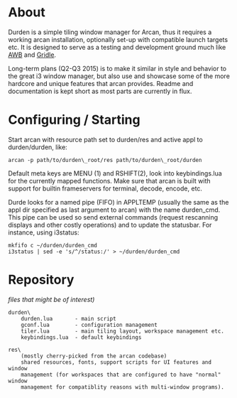 About
=====

Durden is a simple tiling window manager for Arcan, thus it requires a working
arcan installation, optionally set-up with compatible launch targets etc. It is
designed to serve as a testing and development ground much like
[AWB](http://github.com/letoram/awb) and [Gridle](http://github.com/letoram/gridle).

Long-term plans (Q2-Q3 2015) is to make it similar in style and behavior to the
great i3 window manager, but also use and showcase some of the more hardcore and
unique features that arcan provides. Readme and documentation is kept short
as most parts are currently in flux.

Configuring / Starting
=====

Start arcan with resource path set to durden/res and active appl to durden/durden,
like:

    arcan -p path/to/durden\_root/res path/to/durden\_root/durden

Default meta keys are MENU (1) and RSHIFT(2), look into keybindings.lua for the
currently mapped functions. Make sure that arcan is built with support for builtin
frameservers for terminal, decode, encode, etc.

Durde looks for a named pipe (FIFO) in APPLTEMP (usually the same as the appl dir
specified as last argument to arcan) with the name durden\_cmd. This pipe can be
used so send external commands (request rescanning displays and other costly
operations) and to update the statusbar. For instance, using i3status:

    mkfifo c ~/durden/durden_cmd
    i3status | sed -e 's/^/status:/' > ~/durden/durden_cmd

Repository
=====

_files that might be of interest)_

    durden\
        durden.lua       - main script
        gconf.lua        - configuration management
        tiler.lua        - main tiling layout, workspace management etc.
        keybindings.lua  - default keybindings

    res\
        (mostly cherry-picked from the arcan codebase)
        shared resources, fonts, support scripts for UI features and window
        management (for workspaces that are configured to have "normal" window
        management for compatiblity reasons with multi-window programs).
